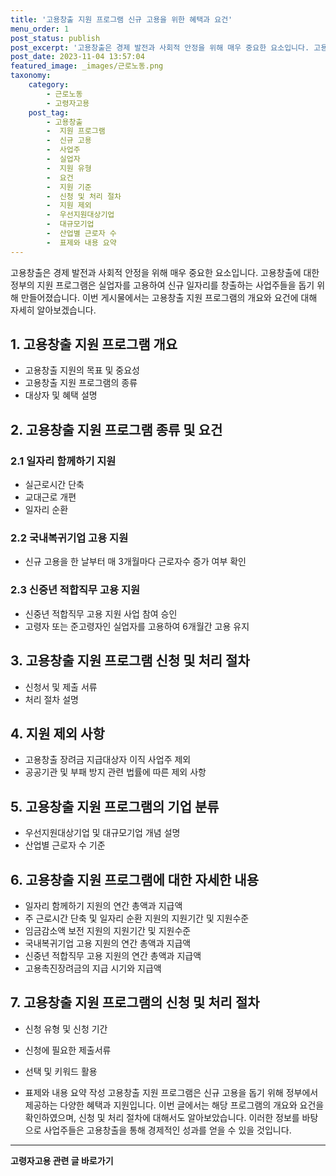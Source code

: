 ```yaml
---
title: '고용창출 지원 프로그램 신규 고용을 위한 혜택과 요건'
menu_order: 1
post_status: publish
post_excerpt: '고용창출은 경제 발전과 사회적 안정을 위해 매우 중요한 요소입니다. 고용창출에 대한 정부의 지원 프로그램은 실업자를 고용하여 신규 일자리를 창출하는 사업주들을 돕기 위해 만들어졌습니다. 이번 게시물에서는 고용창출 지원 프로그램의 개요와 요건에 대해 자세히 알아보겠습니다.'
post_date: 2023-11-04 13:57:04
featured_image: _images/근로노동.png
taxonomy:
    category:
        - 근로노동
        - 고령자고용
    post_tag:
        - 고용창출
        -  지원 프로그램
        -  신규 고용
        -  사업주
        -  실업자
        -  지원 유형
        -  요건
        -  지원 기준
        -  신청 및 처리 절차
        -  지원 제외
        -  우선지원대상기업
        -  대규모기업
        -  산업별 근로자 수
        -  표제와 내용 요약
---
```




고용창출은 경제 발전과 사회적 안정을 위해 매우 중요한 요소입니다. 고용창출에 대한 정부의 지원 프로그램은 실업자를 고용하여 신규 일자리를 창출하는 사업주들을 돕기 위해 만들어졌습니다. 이번 게시물에서는 고용창출 지원 프로그램의 개요와 요건에 대해 자세히 알아보겠습니다.

## 1. 고용창출 지원 프로그램 개요
- 고용창출 지원의 목표 및 중요성
- 고용창출 지원 프로그램의 종류
- 대상자 및 혜택 설명

## 2. 고용창출 지원 프로그램 종류 및 요건
### 2.1 일자리 함께하기 지원
- 실근로시간 단축
- 교대근로 개편
- 일자리 순환

### 2.2 국내복귀기업 고용 지원
- 신규 고용을 한 날부터 매 3개월마다 근로자수 증가 여부 확인

### 2.3 신중년 적합직무 고용 지원
- 신중년 적합직무 고용 지원 사업 참여 승인
- 고령자 또는 준고령자인 실업자를 고용하여 6개월간 고용 유지

## 3. 고용창출 지원 프로그램 신청 및 처리 절차
- 신청서 및 제출 서류
- 처리 절차 설명

## 4. 지원 제외 사항
- 고용창출 장려금 지급대상자 이직 사업주 제외
- 공공기관 및 부패 방지 관련 법률에 따른 제외 사항

## 5. 고용창출 지원 프로그램의 기업 분류
- 우선지원대상기업 및 대규모기업 개념 설명
- 산업별 근로자 수 기준

## 6. 고용창출 지원 프로그램에 대한 자세한 내용
- 일자리 함께하기 지원의 연간 총액과 지급액
- 주 근로시간 단축 및 일자리 순환 지원의 지원기간 및 지원수준
- 임금감소액 보전 지원의 지원기간 및 지원수준
- 국내복귀기업 고용 지원의 연간 총액과 지급액
- 신중년 적합직무 고용 지원의 연간 총액과 지급액
- 고용촉진장려금의 지급 시기와 지급액

## 7. 고용창출 지원 프로그램의 신청 및 처리 절차
- 신청 유형 및 신청 기간
- 신청에 필요한 제출서류

-  선택 및 키워드 활용
- 표제와 내용 요약 작성
고용창출 지원 프로그램은 신규 고용을 돕기 위해 정부에서 제공하는 다양한 혜택과 지원입니다. 이번 글에서는 해당 프로그램의 개요와 요건을 확인하였으며, 신청 및 처리 절차에 대해서도 알아보았습니다. 이러한 정보를 바탕으로 사업주들은 고용창출을 통해 경제적인 성과를 얻을 수 있을 것입니다.
<!-- wp:separator -->
<hr class="wp-block-separator has-alpha-channel-opacity"/>
<!-- /wp:separator -->

<!-- wp:group {"backgroundColor":"base","layout":{"type":"constrained"}} -->
<div class="wp-block-group has-base-background-color has-background"><!-- wp:paragraph {"align":"center","fontSize":"medium"} -->
<p class="has-text-align-center has-large-font-size"><strong>고령자고용 관련 글 바로가기</strong></p>
<!-- /wp:paragraph -->


<!-- wp:latest-posts {"categories":[{"id":10544,"count":19,"description":"","link":"https://uknowlaw.com/category/%ea%b3%a0%eb%a0%b9%ec%9e%90%ea%b3%a0%ec%9a%a9/","name":"고령자고용","slug":"고령자고용","taxonomy":"category","parent":0,"meta":[],"_links":{"self":[{"href":"https://uknowlaw.com/wp-json/wp/v2/categories/10544"}],"collection":[{"href":"https://uknowlaw.com/wp-json/wp/v2/categories"}],"about":[{"href":"https://uknowlaw.com/wp-json/wp/v2/taxonomies/category"}],"wp:post_type":[{"href":"https://uknowlaw.com/wp-json/wp/v2/posts?categories=10544"}],"curies":[{"name":"wp","href":"https://api.w.org/{rel}","templated":true}]}}],"postsToShow":100,"excerptLength":28,"postLayout":"grid","columns":2,"featuredImageAlign":"left","featuredImageSizeSlug":"large","fontSize":18px} /--></div>
<!-- /wp:group -->